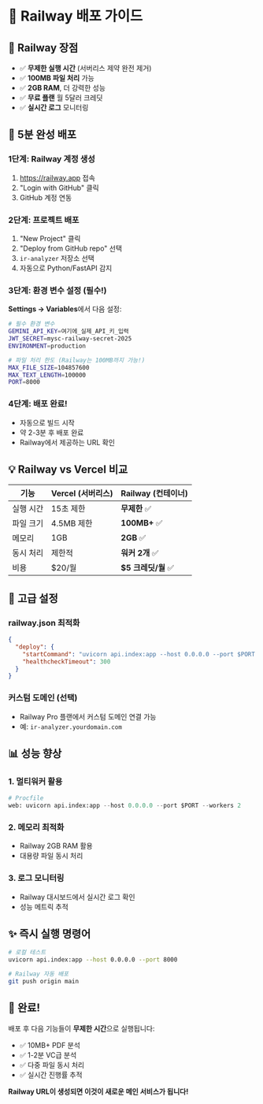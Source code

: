 # 🚄 Railway 배포 가이드

## 🎯 Railway 장점
- ✅ **무제한 실행 시간** (서버리스 제약 완전 제거)
- ✅ **100MB 파일 처리** 가능
- ✅ **2GB RAM**, 더 강력한 성능
- ✅ **무료 플랜** 월 5달러 크레딧
- ✅ **실시간 로그** 모니터링

## 🚀 5분 완성 배포

### 1단계: Railway 계정 생성
1. https://railway.app 접속
2. "Login with GitHub" 클릭
3. GitHub 계정 연동

### 2단계: 프로젝트 배포
1. "New Project" 클릭
2. "Deploy from GitHub repo" 선택
3. `ir-analyzer` 저장소 선택
4. 자동으로 Python/FastAPI 감지

### 3단계: 환경 변수 설정 (필수!)
**Settings → Variables**에서 다음 설정:

```bash
# 필수 환경 변수
GEMINI_API_KEY=여기에_실제_API_키_입력
JWT_SECRET=mysc-railway-secret-2025
ENVIRONMENT=production

# 파일 처리 한도 (Railway는 100MB까지 가능!)
MAX_FILE_SIZE=104857600
MAX_TEXT_LENGTH=100000
PORT=8000
```

### 4단계: 배포 완료!
- 자동으로 빌드 시작
- 약 2-3분 후 배포 완료
- Railway에서 제공하는 URL 확인

## 💡 Railway vs Vercel 비교

| 기능 | Vercel (서버리스) | Railway (컨테이너) |
|------|-------------------|-------------------|
| 실행 시간 | 15초 제한 | **무제한** ✅ |
| 파일 크기 | 4.5MB 제한 | **100MB+** ✅ |
| 메모리 | 1GB | **2GB** ✅ |
| 동시 처리 | 제한적 | **워커 2개** ✅ |
| 비용 | $20/월 | **$5 크레딧/월** ✅ |

## 🔧 고급 설정

### railway.json 최적화
```json
{
  "deploy": {
    "startCommand": "uvicorn api.index:app --host 0.0.0.0 --port $PORT --workers 2",
    "healthcheckTimeout": 300
  }
}
```

### 커스텀 도메인 (선택)
- Railway Pro 플랜에서 커스텀 도메인 연결 가능
- 예: `ir-analyzer.yourdomain.com`

## 📊 성능 향상

### 1. 멀티워커 활용
```python
# Procfile
web: uvicorn api.index:app --host 0.0.0.0 --port $PORT --workers 2
```

### 2. 메모리 최적화
- Railway 2GB RAM 활용
- 대용량 파일 동시 처리

### 3. 로그 모니터링
- Railway 대시보드에서 실시간 로그 확인
- 성능 메트릭 추적

## ✨ 즉시 실행 명령어

```bash
# 로컬 테스트
uvicorn api.index:app --host 0.0.0.0 --port 8000

# Railway 자동 배포
git push origin main
```

## 🎉 완료!

배포 후 다음 기능들이 **무제한 시간**으로 실행됩니다:
- ✅ 10MB+ PDF 분석
- ✅ 1-2분 VC급 분석  
- ✅ 다중 파일 동시 처리
- ✅ 실시간 진행률 추적

**Railway URL이 생성되면 이것이 새로운 메인 서비스가 됩니다!**